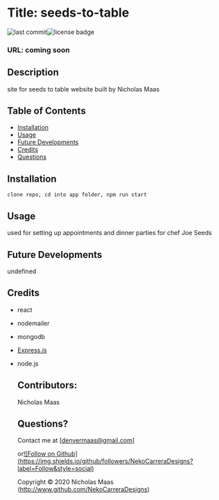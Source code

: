 # Title: seeds-to-table

![last commit](https://img.shields.io/github/last-commit/NekoCarreraDesigns/seeds-to-table?style=flat-square)![license badge](https://img.shields.io/github/license/NekoCarreraDesigns/seeds-to-table?style=flat-square)

### URL: coming soon

## Description

site for seeds to table website built by Nicholas Maas

## Table of Contents

- [Installation](#installation)
- [Usage](#usage)
- [Future Developments](#futureDevelopments)
- [Credits](#credits)
- [Questions](#questions)

## Installation

` clone repo, cd into app folder, npm run start `

## Usage

used for setting up appointments and dinner parties for chef Joe Seeds

## Future Developments

undefined

## Credits

- react

- nodemailer

- mongodb

- [Express.js](https://www.npmjs.com/package/express)

- node.js

  ## Contributors:

  Nicholas Maas

  ## Questions?

  Contact me at [denvermaas@gmail.com]

  or[![Follow on Github] (https://img.shields.io/github/followers/NekoCarreraDesigns?label=Follow&style=social)](http://www.github.com/NekoCarreraDesigns)

  Copyright © 2020 Nicholas Maas (http://www.github.com/NekoCarreraDesigns)
